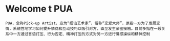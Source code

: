 # Welcome t PUA
    PUA，全称Pick-up Artist，意为“搭讪艺术家”，俗称“恋爱大师”，原指一方为了发展恋情，系统性地学习如何提升情商和互动技巧以吸引对方，直至发生亲密接触。目前多指在一段关系中一方通过言语打压、行为否定、精神打压的方式对另一方进行情感操纵和精神控制
